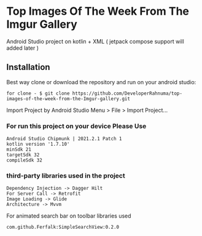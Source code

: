 # Top Images Of The Week From The Imgur Gallery
Android Studio project on kotlin + XML ( jetpack compose support will added later )

## Installation
Best way clone or download the repository and run on your android studio:

    for clone - $ git clone https://github.com/DeveloperRahnuma/top-images-of-the-week-from-the-Imgur-gallery.git

Import Project by Android Studio Menu > File > Import Project...

### For run this project on your device Please Use

    Android Studio Chipmunk | 2021.2.1 Patch 1
    kotlin version '1.7.10'
    minSdk 21
    targetSdk 32
    compileSdk 32

### third-party libraries used in the project

    Dependency Injection -> Dagger Hilt
    For Server Call -> Retrofit
    Image Loading -> Glide
    Architecture -> Mvvm

For animated search bar on toolbar libraries used

    com.github.Ferfalk:SimpleSearchView:0.2.0








